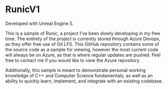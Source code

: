 # RunicV1

Developed with Unreal Engine 5.


This is a sample of Runic, a project I've been slowly developing in my free time. The entirety of the project is currently stored through Azure Devops, as they offer free use of Git LFS. This GitHub repository contains some of the source code as a sample for viewing, however the most current code will always be on Azure, as that is where regular updates are pushed. Feel free to contact me if you would like to view the Azure repository.

Additionally, this sample is meant to demonstrate personal working knowledge of C++ and Computer Science fundamentals, as well as an ability to quickly learn, implement, and integrate with an existing codebase.
